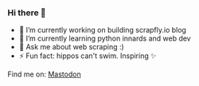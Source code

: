 ### Hi there 👋

- 🔭 I’m currently working on building scrapfly.io blog
- 🌱 I’m currently learning python innards and web dev
- 💬 Ask me about web scraping :)
- ⚡ Fun fact: hippos can't swim. Inspiring ✨

Find me on: <a rel="me" href="https://fosstodon.org/@wraptile">Mastodon</a> 
